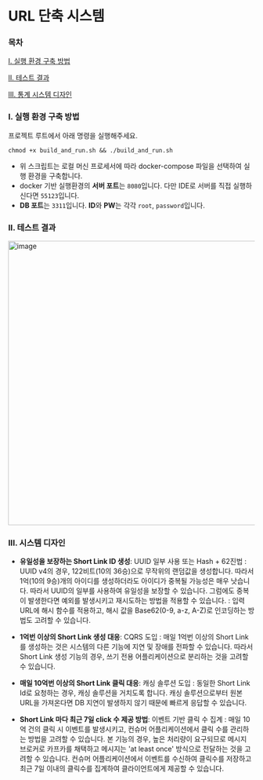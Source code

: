 # URL 단축 시스템

### 목차
[I. 실행 환경 구축 방법](#i-실행-환경-구축-방법)

[II. 테스트 결과](#ii-테스트-결과)

[III. 통계 시스템 디자인](#iii-통계-시스템-디자인)

### I. 실행 환경 구축 방법
프로젝트 루트에서 아래 명령을 실행해주세요.
```shell
chmod +x build_and_run.sh && ./build_and_run.sh
```
- 위 스크립트는 로컬 머신 프로세서에 따라 docker-compose 파일을 선택하여 실행 환경을 구축합니다.
- docker 기반 실행환경의 **서버 포트**는 `8080`입니다. 다만 IDE로 서버를 직접 실행하신다면 `55123`입니다.
- **DB 포트**는 `3311`입니다. **ID**와 **PW**는 각각 `root`, `password`입니다.

### II. 테스트 결과
<img width="579" alt="image" src="https://github.com/AB180-HR/240130-MJbae/assets/16694346/ccee7814-b2c8-4d38-b584-1faa5649d39b">


### III. 시스템 디자인

- **유일성을 보장하는 Short Link ID 생성**: UUID 일부 사용 또는 Hash + 62진법
  : UUID v4의 경우, 122비트(10의 36승)으로 무작위의 랜덤값을 생성합니다. 따라서 1억(10의 9승)개의 아이디를 생성하더라도 아이디가 중복될 가능성은 매우 낫습니다. 따라서 UUID의 일부를 사용하여 유일성을 보장할 수 있습니다. 그럼에도 중복이 발생한다면 예외를 발생시키고 재시도하는 방법을 적용할 수 있습니다.
  : 입력 URL에 해시 함수를 적용하고, 해시 값을 Base62(0-9, a-z, A-Z)로 인코딩하는 방법도 고려할 수 있습니다.

- **1억번 이상의 Short Link 생성 대응**: CQRS 도입
  : 매일 1억번 이상의 Short Link를 생성하는 것은 시스템의 다른 기능에 지연 및 장애를 전파할 수 있습니다. 따라서 Short Link 생성 기능의 경우, 쓰기 전용 어플리케이션으로 분리하는 것을 고려할 수 있습니다.

- **매일 10억번 이상의 Short Link 클릭 대응**: 캐싱 솔루션 도입
  : 동일한 Short Link Id로 요청하는 경우, 캐싱 솔루션을 거치도록 합니다. 캐싱 솔루션으로부터 원본 URL을 가져온다면 DB 지연이 발생하지 않기 때문에 빠르게 응답할 수 있습니다.

- **Short Link 마다 최근 7일 click 수 제공 방법**: 이벤트 기반 클릭 수 집계
  : 매일 10억 건의 클릭 시 이벤트를 발생시키고, 컨슈머 어플리케이션에서 클릭 수를 관리하는 방법을 고려할 수 있습니다. 본 기능의 경우, 높은 처리량이 요구되므로 메시지 브로커로 카프카를 채택하고 메시지는 'at least once' 방식으로 전달하는 것을 고려할 수 있습니다. 컨슈머 어플리케이션에서 이벤트를 수신하여 클릭수를 저장하고 최근 7일 이내의 클릭수를 집계하여 클라이언트에게 제공할 수 있습니다. 